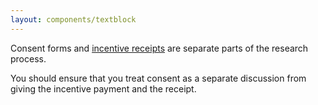 ```yaml
---
layout: components/textblock
---
```


Consent forms and [incentive receipts](#) are separate parts of the research process.

You should ensure that you treat consent as a separate discussion from giving the incentive payment and the receipt.
